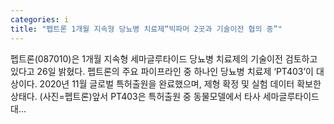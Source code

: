 ```yaml
---
categories: i
title: "펩트론 1개월 지속형 당뇨병 치료제“빅파머 2곳과 기술이전 협의 중”"
---
```

 펩트론(087010)은 1개월 지속형 세마글루타이드 당뇨병 치료제의 기술이전 검토하고 있다고 26일 밝혔다. 펩트론의 주요 파이프라인 중 하나인 당뇨병 치료제 ‘PT403’이 대상이다. 2020년 11월 글로벌 특허출원을 완료했으며, 제형 확정 및 실험 데이터 확보한 상태다. (사진=펩트론)앞서 PT403은 특허출원 중 동물모델에서 타사 세마글루타이드 대...